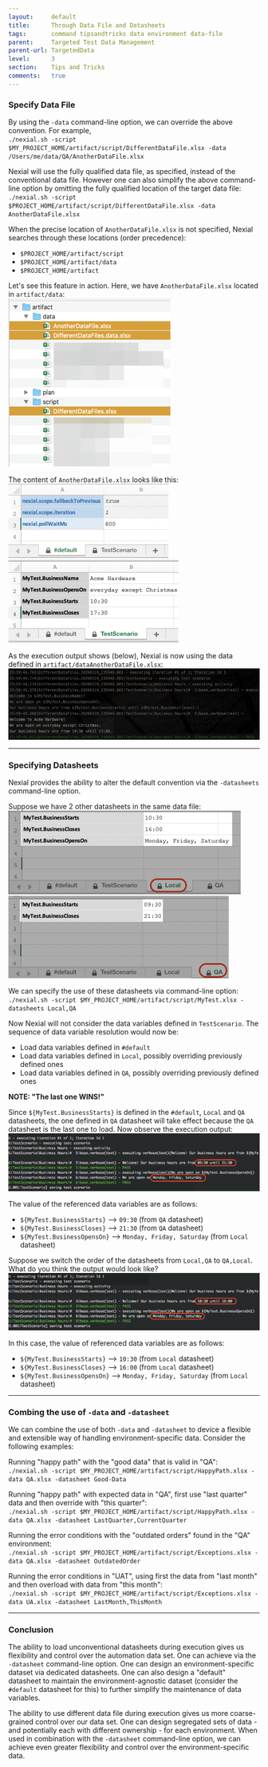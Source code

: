 ```yaml
---
layout:     default
title:      Through Data File and Datasheets
tags:       command tipsandtricks data environment data-file
parent:     Targeted Test Data Management
parent-url: TargetedData
level:      3
section:    Tips and Tricks
comments:   true
---
```



### Specify Data File
By using the `-data` command-line option, we can override the above convention. For example,<br/>
`./nexial.sh -script $MY_PROJECT_HOME/artifact/script/DifferentDataFile.xlsx -data /Users/me/data/QA/AnotherDataFile.xlsx`

Nexial will use the fully qualified data file, as specified, instead of the conventional data file. However one can 
also simplify the above command-line option by omitting the fully qualified location of the target data file:<br/>
`./nexial.sh -script $PROJECT_HOME/artifact/script/DifferentDataFile.xlsx -data AnotherDataFile.xlsx`

When the precise location of `AnotherDataFile.xlsx` is not specified, Nexial searches through these locations 
(order precedence):
- `$PROJECT_HOME/artifact/script`
- `$PROJECT_HOME/artifact/data`
- `$PROJECT_HOME/artifact`

Let's see this feature in action. Here, we have `AnotherDataFile.xlsx` located in `artifact/data`:<br/>
![](image/TargetedData_datafile_06.png)

The content of `AnotherDataFile.xlsx` looks like this:<br/>
![](image/TargetedData_datafile_07.png) &nbsp; ![](image/TargetedData_datafile_08.png)

As the execution output shows (below), Nexial is now using the data defined in `artifact/dataAnotherDataFile.xlsx`:
![](image/TargetedData_datafile_09.png)

-----

### Specifying Datasheets
Nexial provides the ability to alter the default convention via the `-datasheets` command-line option.

Suppose we have 2 other datasheets in the same data file:<br/>
![DifferentDataFiles.data](image/TargetedData_05.png) &nbsp; ![DifferentDataFiles.data](image/TargetedData_06.png)

We can specify the use of these datasheets via command-line option:<br/>
`./nexial.sh -script $MY_PROJECT_HOME/artifact/script/MyTest.xlsx -datasheets Local,QA`

Now Nexial will not consider the data variables defined in `TestScenario`. The sequence of data variable resolution
would now be:
- Load data variables defined in `#default`
- Load data variables defined in `Local`, possibly overriding previously defined ones
- Load data variables defined in `QA`, possibly overriding previously defined ones

**NOTE: "The last one WINS!"**

Since `${MyTest.BusinessStarts}` is defined in the `#default`, `Local` and `QA` datasheets, the one defined in `QA`
datasheet will take effect because the `QA` datasheet is the last one to load. Now observe the execution output:<br/>
![](image/TargetedData_07.png)

The value of the referenced data variables are as follows:
- `${MyTest.BusinessStarts}` --> `09:30` (from `QA` datasheet)
- `${MyTest.BusinessCloses}` --> `21:30` (from `QA` datasheet)
- `${MyTest.BusinessOpensOn}` --> `Monday, Friday, Saturday` (from `Local` datasheet)

Suppose we switch the order of the datasheets from `Local,QA` to `QA,Local`. What do you think the output would look 
like?<br/>
![](image/TargetedData_08.png)

In this case, the value of referenced data variables are as follows:
- `${MyTest.BusinessStarts}` --> `10:30` (from `Local` datasheet)
- `${MyTest.BusinessCloses}` --> `16:00` (from `Local` datasheet)
- `${MyTest.BusinessOpensOn}` --> `Monday, Friday, Saturday` (from `Local` datasheet)

-----

### Combing the use of `-data` and `-datasheet`
We can combine the use of both `-data` and `-datasheet` to device a flexible and extensible way of handling 
environment-specific data. Consider the following examples:

Running "happy path" with the "good data" that is valid in "QA":<br/>
`./nexial.sh -script $MY_PROJECT_HOME/artifact/script/HappyPath.xlsx -data QA.xlsx -datasheet Good-Data`

Running "happy path" with expected data in "QA", first use "last quarter" data and then override with "this quarter":<br/>
`./nexial.sh -script $MY_PROJECT_HOME/artifact/script/HappyPath.xlsx -data QA.xlsx -datasheet LastQuarter,CurrentQuarter`

Running the error conditions with the "outdated orders" found in the "QA" environment:<br/>
`./nexial.sh -script $MY_PROJECT_HOME/artifact/script/Exceptions.xlsx -data QA.xlsx -datasheet OutdatedOrder`

Running the error conditions in "UAT", using first the data from "last month" and then overload with data from "this 
month":<br/>
`./nexial.sh -script $MY_PROJECT_HOME/artifact/script/Exceptions.xlsx -data UA.xlsx -datasheet LastMonth,ThisMonth`

-----

### Conclusion
The ability to load unconventional datasheets during execution gives us flexibility and control over the 
automation data set. One can achieve via the `-datasheet` command-line option. One can design an environment-specific 
dataset via dedicated datasheets. One can also design a "default" datasheet to maintain the environment-agnostic dataset 
(consider the `#default` datasheet for this) to further simplify the maintenance of data variables. 

The ability to use different data file during execution gives us more coarse-grained control over our data set. One can 
design segregated sets of data - and potentially each with different ownership - for each environment. When used in
combination with the `-datasheet` command-line option, we can achieve even greater flexibility and control over the
environment-specific data.
